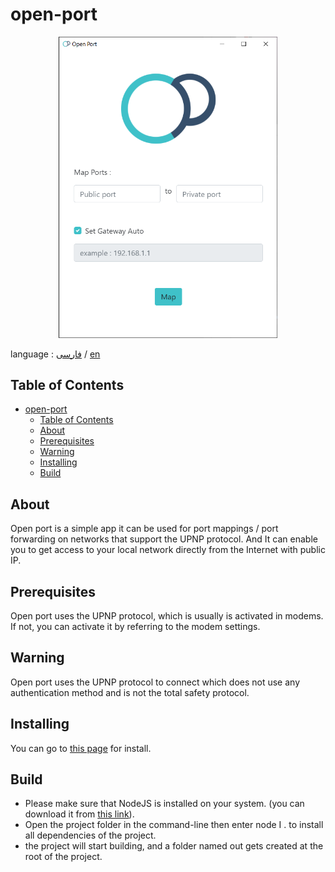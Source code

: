 # open-port

<p align="center">
  <img width="350"  src="./screenshot/OP.png">
</p>

language : [فارسی](/README.FA.MD) / [en](/README.MD)

## Table of Contents
- [open-port](#open-port)
  - [Table of Contents](#table-of-contents)
  - [About ](#about)
  - [Prerequisites](#prerequisites)
  - [Warning](#warning)
  - [Installing](#installing)
  - [Build](#build)

## About <a name = "about"></a>
Open port is a simple app it can be used for port mappings / port forwarding on networks that support the UPNP protocol. And It can enable you to get access to your local network directly from the Internet with public IP.

## Prerequisites
Open port uses the UPNP protocol, which is usually is activated in modems. If not, you can activate it by referring to the modem settings.

## Warning
Open port uses the UPNP protocol to connect which does not use any authentication method and is not the total safety protocol.

## Installing
You can go to [this page](https://github.com/alijany/Open-Port/releases/latest) for install.

## Build
- Please make sure that NodeJS is installed on your system. (you can download it from [this link](https://nodejs.org/en/)).
- Open the project folder in the command-line then enter node I .  to install all dependencies of the project.
- the project will start building, and a folder named out gets created at the root of the project.


